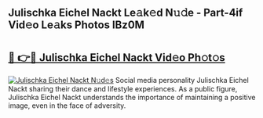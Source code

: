 ## Julischka Eichel Nackt Le𝚊k𝚎d N𝚞𝚍e - Part-4if Vid𝚎o Le𝚊ks Photos lBz0M

# <h2><a href="http://fb6w61x.evod.top/?m=Julischka+Eichel+Nackt">🔗 👉🔴 Julischka Eichel Nackt Vid𝚎o Ph𝚘t𝚘s</a></h2>

[![Julischka Eichel Nackt N𝚞d𝚎s](https://i.imgur.com/8V9OHl7.gif)](http://fb6w61x.evod.top/?m=Julischka+Eichel+Nackt)
Social media personality Julischka Eichel Nackt sharing their dance and lifestyle experiences. As a public figure, Julischka Eichel Nackt understands the importance of maintaining a positive image, even in the face of adversity. 
